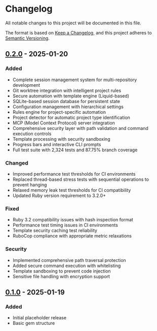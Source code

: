 # Changelog

All notable changes to this project will be documented in this file.

The format is based on [Keep a Changelog](https://keepachangelog.com/en/1.0.0/),
and this project adheres to [Semantic Versioning](https://semver.org/spec/v2.0.0.html).

## [0.2.0] - 2025-01-20

### Added
- Complete session management system for multi-repository development
- Git worktree integration with intelligent project rules
- Secure automation with template engine (Liquid-based)
- SQLite-based session database for persistent state
- Configuration management with hierarchical settings
- Rules engine for project-specific automation
- Project detector for automatic project type identification
- MCP (Model Context Protocol) server integration
- Comprehensive security layer with path validation and command execution controls
- Template processing with security sandboxing
- Progress bars and interactive CLI prompts
- Full test suite with 2,324 tests and 87.75% branch coverage

### Changed
- Improved performance test thresholds for CI environments
- Replaced thread-based stress tests with sequential operations to prevent hanging
- Relaxed memory leak test thresholds for CI compatibility
- Updated Ruby version requirement to 3.2.0+

### Fixed
- Ruby 3.2 compatibility issues with hash inspection format
- Performance test timing issues in CI environments
- Template security caching test reliability
- RuboCop compliance with appropriate metric relaxations

### Security
- Implemented comprehensive path traversal protection
- Added secure command execution with whitelisting
- Template sandboxing to prevent code injection
- Sensitive file handling with encryption support

## [0.1.0] - 2025-01-19

### Added
- Initial placeholder release
- Basic gem structure

[0.2.0]: https://github.com/idl3/sxn/compare/v0.1.0...v0.2.0
[0.1.0]: https://github.com/idl3/sxn/releases/tag/v0.1.0
